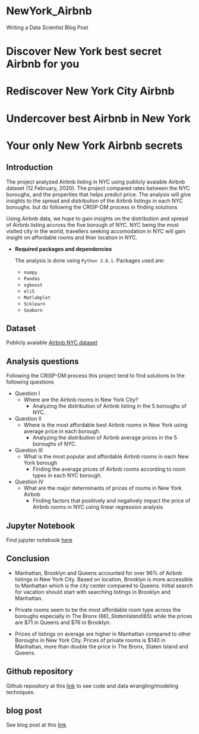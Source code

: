 # NewYork_Airbnb
Writing a Data Scientist Blog Post

# Discover New York best secret Airbnb for you
# Rediscover New York City Airbnb 
# Undercover best Airbnb in New York
# Your only New York Airbnb secrets

## Introduction
The project analyzed Airbnb listing in NYC using publicly avaiable Airbnb dataset (12 February, 2020). The project compared rates between the NYC boroughs, and the properties that helps predict price. The analysis will give insights to the spread and distribution of the Airbnb listings in each NYC boroughs. but do following the CRISP-DM process in finding solutions

Using Airbnb data, we hope to gain insights on the distribution and spread of Airbnb listing accross the five borough of NYC. NYC being the most visited city in the world, travellers seeking accomodation in NYC will gain insight on affordable rooms and thier location in NYC.

* **Required packages and dependencies** 
  
  The analysis is done using `Python 3.8.1`. Packages used are: 
  
    - `numpy`
    - `Pandas`
    - `xgboost`
    - `eli5`
    - `Matlabplot`
    - `Scklearn`
    - `Seaborn`
    
 ## Dataset
 Publicly avaiable [Airbnb NYC dataset](http://insideairbnb.com/get-the-data.html)
 
 ## Analysis questions
 Following the CRISP-DM process this project tend to find solutions to the following questions

* Question I
   - Where are the Airbnb rooms in New York City?
      -  Analyzing the distribution of Airbnb listing in the 5 boroughs of NYC.
* Question II
  - Where is the most affordable best Airbnb rooms in New York using average price in each borough.
    -  Analyzing the distribution of Airbnb average prices in the 5 boroughs of NYC.
* Question III
  - What is the most popular and affordable Airbnb rooms in each New York borough
    - Finding the average prices of Airbnb rooms according to room types in each NYC borough.
* Question IV
  - What are the major determinants of prices of rooms in New York Airbnb 
    - Finding factors that positively and negatively impact the price of Airbnb rooms in NYC using linear regression analysis.

## Jupyter Notebook
Find jupyter notebook [here]()

## Conclusion
* Manhattan, Brooklyn and Queens accounted for over 96% of Airbnb listings in New York City. Based on location, Brooklyn is more accessible to Manhattan which is the city center compared to Queens. Initial search for vacation should start with searching listings in Brooklyn and Manhattan.

* Private rooms seem to be the most affordable room type across the boroughs especially in The Bronx ($66), Staten Island ($65) while the prices are $71 in Queens and $76 in Brooklyn.

* Prices of listings on average are higher in Manhattan compared to other Boroughs in New York City. Prices of private rooms is $140 in Manhattan, more than double the price in The Bronx, Staten Island and Queens.

## Github repository 
Github repository at this [link](https://github.com/jocoder22/NewYork_Airbnb) to see code and data wrangling/modeling techniques.

## blog post 
See blog post at this [link](https://medium.com/@okigbookey/special-new-york-city-airbnb-rooms-made-for-you-4699a4584144) 
   


